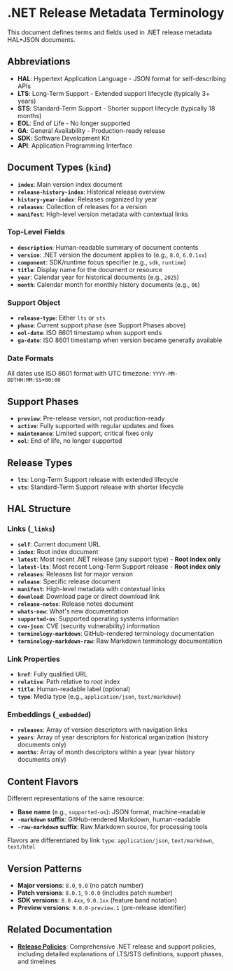 # .NET Release Metadata Terminology

This document defines terms and fields used in .NET release metadata HAL+JSON documents.

## Abbreviations

- **HAL**: Hypertext Application Language - JSON format for self-describing APIs
- **LTS**: Long-Term Support - Extended support lifecycle (typically 3+ years)
- **STS**: Standard-Term Support - Shorter support lifecycle (typically 18 months)
- **EOL**: End of Life - No longer supported
- **GA**: General Availability - Production-ready release
- **SDK**: Software Development Kit
- **API**: Application Programming Interface

## Document Types (`kind`)

- **`index`**: Main version index document
- **`release-history-index`**: Historical release overview 
- **`history-year-index`**: Releases organized by year
- **`releases`**: Collection of releases for a version
- **`manifest`**: High-level version metadata with contextual links

### Top-Level Fields
- **`description`**: Human-readable summary of document contents
- **`version`**: .NET version the document applies to (e.g., `8.0`, `6.0.1xx`)
- **`component`**: SDK/runtime focus specifier (e.g., `sdk`, `runtime`)
- **`title`**: Display name for the document or resource
- **`year`**: Calendar year for historical documents (e.g., `2025`)
- **`month`**: Calendar month for monthly history documents (e.g., `06`)

### Support Object
- **`release-type`**: Either `lts` or `sts`
- **`phase`**: Current support phase (see Support Phases above)
- **`eol-date`**: ISO 8601 timestamp when support ends
- **`ga-date`**: ISO 8601 timestamp when version became generally available

### Date Formats
All dates use ISO 8601 format with UTC timezone: `YYYY-MM-DDTHH:MM:SS+00:00`

## Support Phases

- **`preview`**: Pre-release version, not production-ready
- **`active`**: Fully supported with regular updates and fixes
- **`maintenance`**: Limited support, critical fixes only
- **`eol`**: End of life, no longer supported

## Release Types

- **`lts`**: Long-Term Support release with extended lifecycle
- **`sts`**: Standard-Term Support release with shorter lifecycle

## HAL Structure

### Links (`_links`)
- **`self`**: Current document URL
- **`index`**: Root index document
- **`latest`**: Most recent .NET release (any support type) - **Root index only**
- **`latest-lts`**: Most recent Long-Term Support release - **Root index only**
- **`releases`**: Releases list for major version
- **`release`**: Specific release document
- **`manifest`**: High-level metadata with contextual links
- **`download`**: Download page or direct download link
- **`release-notes`**: Release notes document
- **`whats-new`**: What's new documentation
- **`supported-os`**: Supported operating systems information
- **`cve-json`**: CVE (security vulnerability) information
- **`terminology-markdown`**: GitHub-rendered terminology documentation
- **`terminology-markdown-raw`**: Raw Markdown terminology documentation

### Link Properties
- **`href`**: Fully qualified URL
- **`relative`**: Path relative to root index
- **`title`**: Human-readable label (optional)
- **`type`**: Media type (e.g., `application/json`, `text/markdown`)

### Embeddings (`_embedded`)
- **`releases`**: Array of version descriptors with navigation links
- **`years`**: Array of year descriptors for historical organization (history documents only)
- **`months`**: Array of month descriptors within a year (year history documents only)

## Content Flavors

Different representations of the same resource:

- **Base name** (e.g., `supported-os`): JSON format, machine-readable
- **`-markdown` suffix**: GitHub-rendered Markdown, human-readable  
- **`-raw-markdown` suffix**: Raw Markdown source, for processing tools

Flavors are differentiated by link `type`: `application/json`, `text/markdown`, `text/html`

## Version Patterns

- **Major versions**: `8.0`, `9.0` (no patch number)
- **Patch versions**: `8.0.1`, `9.0.0` (includes patch number)  
- **SDK versions**: `8.0.4xx`, `9.0.1xx` (feature band notation)
- **Preview versions**: `9.0.0-preview.1` (pre-release identifier)

## Related Documentation

- **[Release Policies](https://raw.githubusercontent.com/dotnet/core/main/release-policies.md)**: Comprehensive .NET release and support policies, including detailed explanations of LTS/STS definitions, support phases, and timelines

